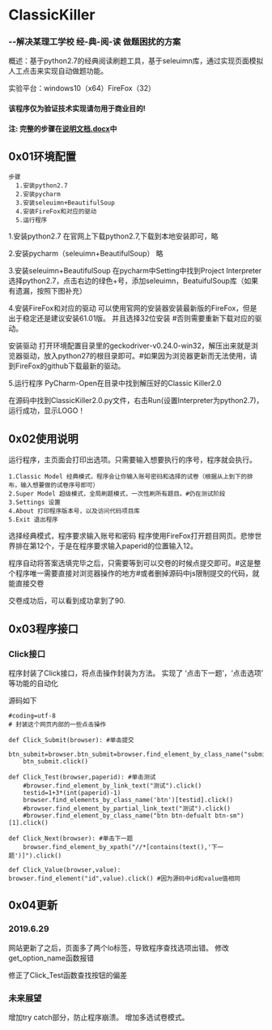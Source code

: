 # ClassicKiller
###       --解决某理工学校 经-典-阅-读 做题困扰的方案

概述：基于python2.7的经典阅读刷题工具，基于seleuimn库，通过实现页面模拟人工点击来实现自动做题功能。

实验平台：windows10（x64）FireFox（32）

#### 该程序仅为验证技术实现请勿用于商业目的!

#### 注: 完整的步骤在[说明文档.docx](https://github.com/migraine-sudo/ClassicKiller/blob/master/说明文档.docx)中

## 0x01环境配置

```
步骤
  1.安装python2.7
  2.安装pycharm
  3.安装seleuimn+BeautifulSoup
  4.安装FireFox和对应的驱动
  5.运行程序
```
1.安装python2.7
在官网上下载python2.7,下载到本地安装即可，略

2.安装pycharm（seleuimn+BeautifulSoup）
略

3.安装seleuimn+BeautifulSoup
在pycharm中Setting中找到Project Interpreter
选择python2.7，点击右边的绿色+号，添加seleuimn，BeatuifulSoup库（如果有遗漏，按照下图补充）

4.安装FireFox和对应的驱动
可以使用官网的安装器安装最新版的FireFox，但是出于稳定还是建议安装61.01版。
并且选择32位安装
#否则需要重新下载对应的驱动。

安装驱动
打开环境配置目录里的geckodriver-v0.24.0-win32，解压出来就是浏览器驱动，放入python27的根目录即可。#如果因为浏览器更新而无法使用，请到FireFox的github下载最新的驱动。

5.运行程序
PyCharm-Open在目录中找到解压好的Classic Killer2.0

在源码中找到ClassicKiller2.0.py文件，右击Run(设置Interpreter为python2.7)，运行成功，显示LOGO！


## 0x02使用说明
运行程序，主页面会打印出选项。只需要输入想要执行的序号，程序就会执行。
```
1.Classic Model 经典模式，程序会让你输入账号密码和选择的试卷（根据从上到下的排布，输入想要做的试卷序号即可）
2.Super Model 超级模式，全局刷题模式，一次性刷所有题目。#仍在测试阶段
3.Settings 设置
4.About 打印程序版本号，以及访问代码项目库
5.Exit 退出程序
```
选择经典模式，程序要求输入账号和密码
程序使用FireFox打开题目网页。悲惨世界排在第12个，于是在程序要求输入paperid的位置输入12。


程序自动将答案选填完毕之后，只需要等到可以交卷的时候点提交即可。#这是整个程序唯一需要直接对浏览器操作的地方#或者删掉源码中js限制提交的代码，就能直接交卷

交卷成功后，可以看到成功拿到了90.

## 0x03程序接口

### Click接口

程序封装了Click接口，将点击操作封装为方法。
实现了 ‘点击下一题’，‘点击选项’ 等功能的自动化

源码如下
```
#coding=utf-8
# 封装这个网页内部的一些点击操作

def Click_Submit(browser): #单击提交
    btn_submit=browser.btn_submit=browser.find_element_by_class_name("submit")
    btn_submit.click()

def Click_Test(browser,paperid): #单击测试
    #browser.find_element_by_link_text("测试").click()
    testid=1+3*(int(paperid)-1)
    browser.find_elements_by_class_name('btn')[testid].click()
    #browser.find_element_by_partial_link_text("测试").click()
    #browser.find_element_by_class_name("btn btn-defualt btn-sm")[1].click()

def Click_Next(browser): #单击下一题
    browser.find_element_by_xpath("//*[contains(text(),'下一题')]").click()

def Click_Value(browser,value):
browser.find_element("id",value).click() #因为源码中id和value值相同
```



## 0x04更新
### 2019.6.29
网站更新了之后，页面多了两个lo标签，导致程序查找选项出错。
修改get_option_name函数报错

修正了Click_Test函数查找按钮的偏差


### 未来展望
增加try catch部分，防止程序崩溃。
增加多选试卷模式。
